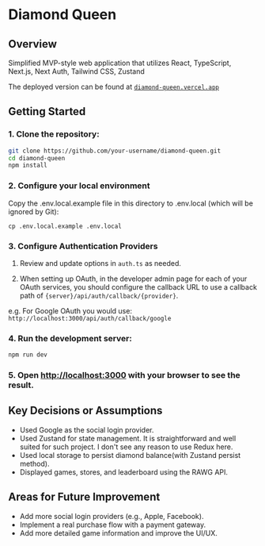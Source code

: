 # Diamond Queen

## Overview

Simplified MVP-style web application that utilizes React, TypeScript, Next.js, Next Auth, Tailwind CSS, Zustand

The deployed version can be found at [`diamond-queen.vercel.app`](https://diamond-queen.vercel.app/)

## Getting Started

### 1. Clone the repository:

```bash
git clone https://github.com/your-username/diamond-queen.git
cd diamond-queen
npm install
```

### 2. Configure your local environment

Copy the .env.local.example file in this directory to .env.local (which will be ignored by Git):

```
cp .env.local.example .env.local
```

### 3. Configure Authentication Providers

1. Review and update options in `auth.ts` as needed.

2. When setting up OAuth, in the developer admin page for each of your OAuth services, you should configure the callback URL to use a callback path of `{server}/api/auth/callback/{provider}`.

e.g. For Google OAuth you would use: `http://localhost:3000/api/auth/callback/google`

### 4. Run the development server:

```bash
npm run dev
```

### 5. Open [http://localhost:3000](http://localhost:3000) with your browser to see the result.

## Key Decisions or Assumptions

- Used Google as the social login provider.
- Used Zustand for state management. It is straightforward and well suited for such project. I don't see any reason to use Redux here.
- Used local storage to persist diamond balance(with Zustand persist method).
- Displayed games, stores, and leaderboard using the RAWG API.

## Areas for Future Improvement

- Add more social login providers (e.g., Apple, Facebook).
- Implement a real purchase flow with a payment gateway.
- Add more detailed game information and improve the UI/UX.
